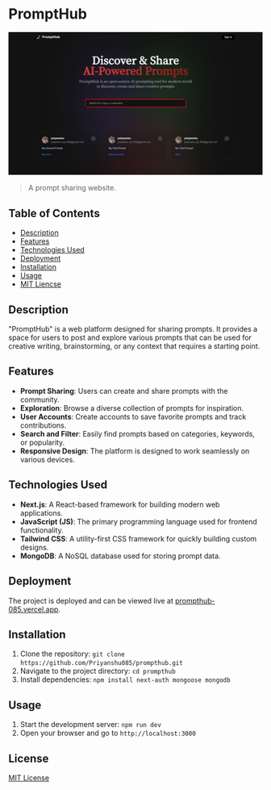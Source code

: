 # PromptHub

![Project Image](bg.png)

> A prompt sharing website.

## Table of Contents

- [Description](#description)
- [Features](#features)
- [Technologies Used](#technologies-used)
- [Deployment](#deployment)
- [Installation](#installation)
- [Usage](#usage)
- [MIT Liencse](#license)

## Description

"PromptHub" is a web platform designed for sharing prompts. It provides a space for users to post and explore various prompts that can be used for creative writing, brainstorming, or any context that requires a starting point.

## Features

- **Prompt Sharing**: Users can create and share prompts with the community.
- **Exploration**: Browse a diverse collection of prompts for inspiration.
- **User Accounts**: Create accounts to save favorite prompts and track contributions.
- **Search and Filter**: Easily find prompts based on categories, keywords, or popularity.
- **Responsive Design**: The platform is designed to work seamlessly on various devices.

## Technologies Used

- **Next.js**: A React-based framework for building modern web applications.
- **JavaScript (JS)**: The primary programming language used for frontend functionality.
- **Tailwind CSS**: A utility-first CSS framework for quickly building custom designs.
- **MongoDB**: A NoSQL database used for storing prompt data.

## Deployment

The project is deployed and can be viewed live at [prompthub-085.vercel.app](https://prompthub-085.vercel.app).

## Installation

1. Clone the repository: `git clone https://github.com/Priyanshu085/prompthub.git`
2. Navigate to the project directory: `cd prompthub`
3. Install dependencies: `npm install next-auth mongoose mongodb`

## Usage

1. Start the development server: `npm run dev`
2. Open your browser and go to `http://localhost:3000`

## License
[MIT License](LICENSE)
